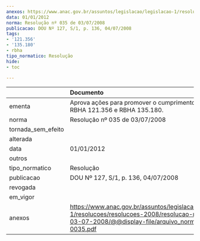 ```yaml
---
anexos: https://www.anac.gov.br/assuntos/legislacao/legislacao-1/resolucoes/resolucoes-2008/resolucao-no-035-de-03-07-2008/@@display-file/arquivo_norma/RA2008-0035.pdf
data: 01/01/2012
norma: Resolução nº 035 de 03/07/2008
publicacao: DOU Nº 127, S/1, p. 136, 04/07/2008
tags:
- '121.356'
- '135.180'
- rbha
tipo_normatico: Resolução
hide: 
- toc 
 
---
```


|                    | Documento                                                                                                                                                       |
|:-------------------|:----------------------------------------------------------------------------------------------------------------------------------------------------------------|
| ementa             | Aprova ações para promover o cumprimento dos itens RBHA 121.356 e RBHA 135.180.                                                                                 |
| norma              | Resolução nº 035 de 03/07/2008                                                                                                                                  |
| tornada_sem_efeito |                                                                                                                                                                 |
| alterada           |                                                                                                                                                                 |
| data               | 01/01/2012                                                                                                                                                      |
| outros             |                                                                                                                                                                 |
| tipo_normatico     | Resolução                                                                                                                                                       |
| publicacao         | DOU Nº 127, S/1, p. 136, 04/07/2008                                                                                                                             |
| revogada           |                                                                                                                                                                 |
| em_vigor           |                                                                                                                                                                 |
| anexos             | https://www.anac.gov.br/assuntos/legislacao/legislacao-1/resolucoes/resolucoes-2008/resolucao-no-035-de-03-07-2008/@@display-file/arquivo_norma/RA2008-0035.pdf |
